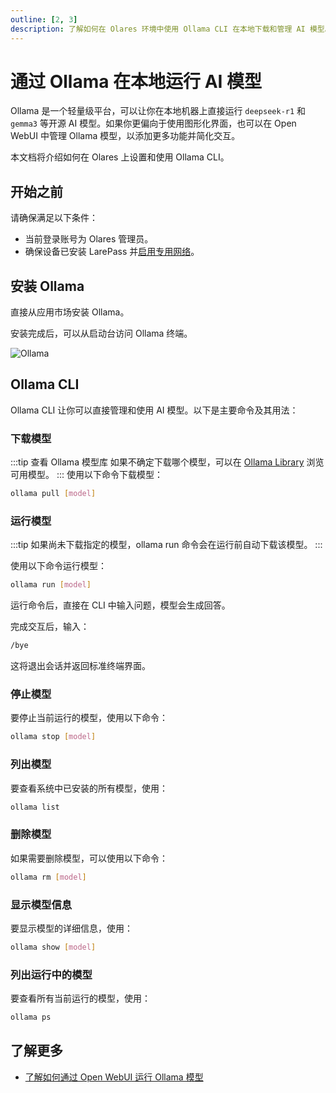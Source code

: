 ```yaml
---
outline: [2, 3]
description: 了解如何在 Olares 环境中使用 Ollama CLI 在本地下载和管理 AI 模型。
---
```


# 通过 Ollama 在本地运行 AI 模型
Ollama 是一个轻量级平台，可以让你在本地机器上直接运行 `deepseek-r1` 和 `gemma3` 等开源 AI 模型。如果你更偏向于使用图形化界面，也可以在 Open WebUI 中管理 Ollama 模型，以添加更多功能并简化交互。

本文档将介绍如何在 Olares 上设置和使用 Ollama CLI。

## 开始之前
请确保满足以下条件：
- 当前登录账号为 Olares 管理员。
- 确保设备已安装 LarePass 并[启用专用网络](../manual/larepass/private-network.md#在-larepass-中启用专用网络)。

## 安装 Ollama

直接从应用市场安装 Ollama。

安装完成后，可以从启动台访问 Ollama 终端。

![Ollama](/images/manual/use-cases/ollama.png#bordered)
## Ollama CLI
Ollama CLI 让你可以直接管理和使用 AI 模型。以下是主要命令及其用法：

### 下载模型
:::tip 查看 Ollama 模型库
如果不确定下载哪个模型，可以在 [Ollama Library](https://ollama.com/library) 浏览可用模型。
:::
使用以下命令下载模型：
```bash
ollama pull [model]
```

### 运行模型
:::tip
如果尚未下载指定的模型，ollama run 命令会在运行前自动下载该模型。
:::

使用以下命令运行模型：
```bash
ollama run [model]
```

运行命令后，直接在 CLI 中输入问题，模型会生成回答。

完成交互后，输入：
```bash
/bye
```
这将退出会话并返回标准终端界面。

### 停止模型
要停止当前运行的模型，使用以下命令：
```bash
ollama stop [model]
```

### 列出模型
要查看系统中已安装的所有模型，使用：
```bash
ollama list
```

### 删除模型
如果需要删除模型，可以使用以下命令：
```bash
ollama rm [model]
```
### 显示模型信息
要显示模型的详细信息，使用：
```bash
ollama show [model]
```

### 列出运行中的模型
要查看所有当前运行的模型，使用：
```bash
ollama ps
```

## 了解更多
- [了解如何通过 Open WebUI 运行 Ollama 模型](openwebui.md)